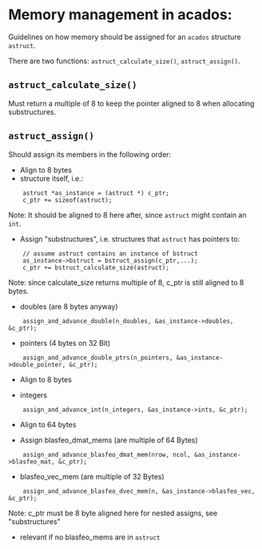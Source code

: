 # Memory management in acados:
Guidelines on how memory should be assigned for an `acados` structure `astruct`.

There are two functions: `astruct_calculate_size()`, `astruct_assign()`.

## `astruct_calculate_size()`
Must return a multiple of 8 to keep the pointer aligned to 8 when allocating substructures.


## `astruct_assign()`
Should assign its members in the following order:

- Align to 8 bytes
- structure itself, i.e.:
```
    astruct *as_instance = (astruct *) c_ptr;
    c_ptr += sizeof(astruct);
```
Note: It should be aligned to 8 here after, since `astruct` might contain an `int`.

- Assign "substructures", i.e. structures that `astruct` has pointers to:
```
    // assume astruct contains an instance of bstruct
    as_instance->bstruct = bstruct_assign(c_ptr,...);
    c_ptr += bstruct_calculate_size(astruct);
```
Note: since calculate_size returns multiple of 8, c_ptr is still aligned to 8 bytes.

- doubles (are 8 bytes anyway)
```
    assign_and_advance_double(n_doubles, &as_instance->doubles, &c_ptr);
```

- pointers (4 bytes on 32 Bit)
```
    assign_and_advance_double_ptrs(n_pointers, &as_instance->double_pointer, &c_ptr);
```

- Align to 8 bytes


- integers
```
    assign_and_advance_int(n_integers, &as_instance->ints, &c_ptr);
```

- Align to 64 bytes

- Assign blasfeo_dmat_mems (are multiple of 64 Bytes)
```
    assign_and_advance_blasfeo_dmat_mem(nrow, ncol, &as_instance->blasfeo_mat, &c_ptr);
```

- blasfeo_vec_mem (are multiple of 32 Bytes)
```
    assign_and_advance_blasfeo_dvec_mem(n, &as_instance->blasfeo_vec, &c_ptr);
```

Note: c_ptr must be 8 byte aligned here for nested assigns, see "substructures"
- relevant if no blasfeo_mems are in `astruct`